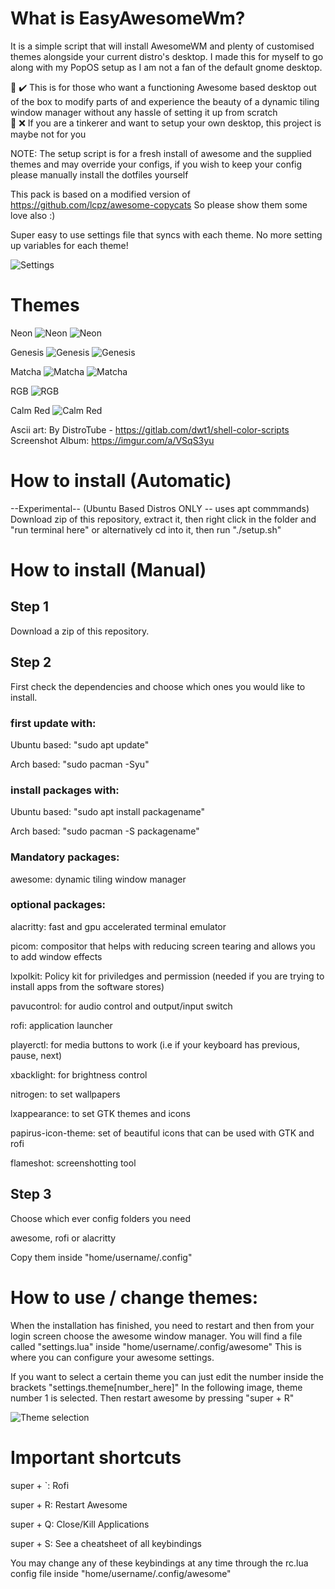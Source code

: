 # What is EasyAwesomeWm? 

It is a simple script that will install AwesomeWM and plenty of customised themes alongside your current distro's desktop. I made this for myself to go along with my PopOS setup as I am not a fan of the default gnome desktop.  

📝 ✔️ This is for those who want a functioning Awesome based desktop out of the box to modify parts of and experience the beauty of a dynamic tiling window manager without any hassle of setting it up from scratch\
📝 ❌ If you are a tinkerer and want to setup your own desktop, this project is maybe not for you

NOTE: The setup script is for a fresh install of awesome and the supplied themes and may override your configs, if you wish to keep your config please manually install the dotfiles yourself

This pack is based on a modified version of https://github.com/lcpz/awesome-copycats 
So please show them some love also :)

Super easy to use settings file that syncs with each theme. No more setting up variables for each theme!

![Settings](https://i.imgur.com/fi4JQkU.png)

# Themes

Neon
![Neon](https://i.imgur.com/6PHbEWn.jpg)
![Neon](https://i.imgur.com/pmyfZ1m.png)

Genesis
![Genesis](https://i.imgur.com/FUH610d.png)
![Genesis](https://i.imgur.com/F1ktA0x.png)

Matcha
![Matcha](https://i.imgur.com/cVMX0Sj.png)
![Matcha](https://i.imgur.com/uLJRTz7.png)

RGB
![RGB](https://i.imgur.com/Q9gNjFt.png)

Calm Red
![Calm Red](https://i.imgur.com/YxiBQrq.png)

Ascii art: By DistroTube - https://gitlab.com/dwt1/shell-color-scripts
Screenshot Album: https://imgur.com/a/VSqS3yu

# How to install (Automatic)

--Experimental--
(Ubuntu Based Distros ONLY -- uses apt commmands) Download zip of this repository, extract it, then right click in the folder and "run terminal here" or alternatively cd into it, then run "./setup.sh"

# How to install (Manual)

## Step 1

Download a zip of this repository.

## Step 2

First check the dependencies and choose which ones you would like to install.

### first update with:

Ubuntu based: "sudo apt update"

Arch based: "sudo pacman -Syu" 

### install packages with:

Ubuntu based: "sudo apt install packagename"

Arch based: "sudo pacman -S packagename" 

### Mandatory packages:

awesome: dynamic tiling window manager

### optional packages:

alacritty: fast and gpu accelerated terminal emulator

picom: compositor that helps with reducing screen tearing and allows you to add window effects

lxpolkit: Policy kit for priviledges and permission (needed if you are trying to install apps from the software stores)

pavucontrol: for audio control and output/input switch

rofi: application launcher

playerctl: for media buttons to work (i.e if your keyboard has previous, pause, next)

xbacklight: for brightness control

nitrogen: to set wallpapers

lxappearance: to set GTK themes and icons

papirus-icon-theme: set of beautiful icons that can be used with GTK and rofi

flameshot: screenshotting tool

## Step 3

Choose which ever config folders you need

awesome, rofi or alacritty 

Copy them inside "home/username/.config"

# How to use / change themes:
When the installation has finished, you need to restart and then from your login screen choose the awesome window manager. You will find a file called "settings.lua" inside "home/username/.config/awesome"
This is where you can configure your awesome settings.

If you want to select a certain theme you can just edit the number inside the brackets "settings.theme[number_here]"
In the following image, theme number 1 is selected. Then restart awesome by pressing "super + R" 

![Theme selection](https://i.imgur.com/EI4Sf5l.png?1)

# Important shortcuts
super + `:  Rofi

super + R:  Restart Awesome

super + Q:  Close/Kill Applications

super + S:  See a cheatsheet of all keybindings

You may change any of these keybindings at any time through the rc.lua config file inside "home/username/.config/awesome"